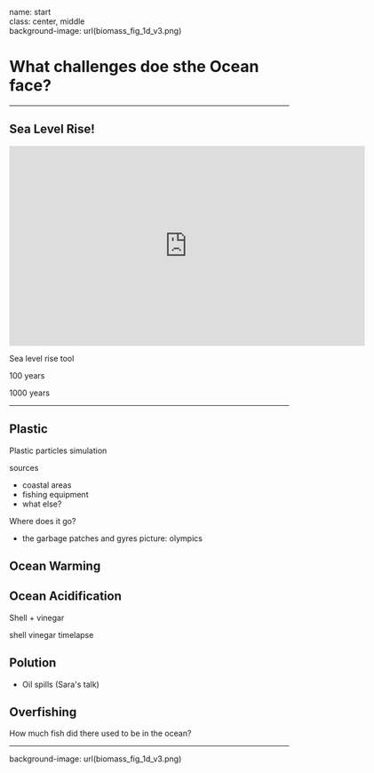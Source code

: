 name: start  
class: center, middle  
background-image: url(biomass_fig_1d_v3.png)

# What challenges doe sthe Ocean face?

---
## Sea Level Rise!

<iframe src="https://player.vimeo.com/video/137262980" width="640" height="360" frameborder="0" scrolling="no" webkitallowfullscreen mozallowfullscreen allowfullscreen></iframe>


Sea level rise tool

100 years

1000 years

---
## Plastic

Plastic particles simulation

sources

* coastal areas
* fishing equipment
* what else? 

Where does it go? 

* the garbage patches and gyres
	picture: olympics

## Ocean Warming

## Ocean Acidification

Shell + vinegar

shell vinegar timelapse

## Polution

* Oil spills (Sara's talk)

## Overfishing

How much fish did there used to be in the ocean?

---
background-image: url(biomass_fig_1d_v3.png)